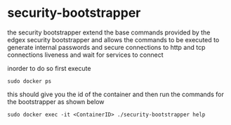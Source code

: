 # security-bootstrapper


the security bootstrapper extend the base commands provided by the edgex security bootstrapper and allows the commands to be executed to generate internal passwords and secure connections to http and tcp connections liveness and wait for services to connect 

inorder to do so first execute 

``` sudo docker ps ```

this should give you the id of the container and then run the commands for the bootstrapper as shown below 

``` sudo docker exec -it <ContainerID> ./security-bootstrapper help ``` 
